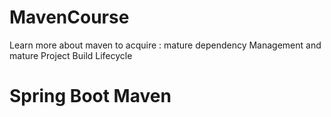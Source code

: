 # MavenCourse
Learn more about maven to acquire : mature dependency Management and mature Project Build Lifecycle

# Spring Boot Maven

